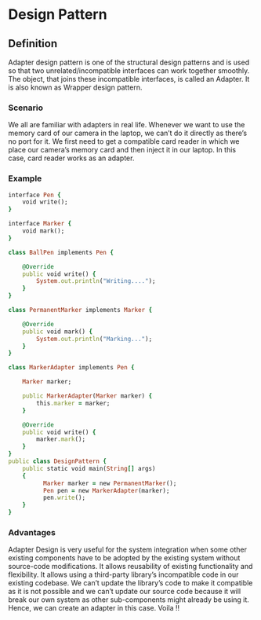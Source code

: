 # Design Pattern

## Definition 

Adapter design pattern is one of the structural design patterns and is used so that two unrelated/incompatible interfaces can work together smoothly.
The object, that joins these incompatible interfaces, is called an Adapter. It is also known as Wrapper design pattern.

### Scenario
We all are familiar with adapters in real life. Whenever we want to use the memory card of our camera in the laptop, we can’t do it directly as there’s no port for it.
We first need to get a compatible card reader in which we place our camera’s memory card and then inject it in our laptop. In this case, card reader works as an 
adapter.

### Example

```ruby
interface Pen {
    void write();
}

interface Marker {
    void mark();
}

class BallPen implements Pen {

    @Override
    public void write() {
        System.out.println("Writing....");
    }
}

class PermanentMarker implements Marker {

    @Override
    public void mark() {
        System.out.println("Marking...");
    }
}

class MarkerAdapter implements Pen {

    Marker marker;

    public MarkerAdapter(Marker marker) {
        this.marker = marker;
    }

    @Override
    public void write() {
        marker.mark();
    }
}
public class DesignPattern {
    public static void main(String[] args)
    {
          Marker marker = new PermanentMarker();
          Pen pen = new MarkerAdapter(marker);
          pen.write();
    }
}
```

### Advantages

Adapter Design is very useful for the system integration when some other existing components have to be adopted by the existing system without 
source-code modifications. It allows reusability of existing functionality and flexibility. It allows using a third-party library’s incompatible code in our 
existing codebase. We can’t update the library’s code to make it compatible as it is not possible and we can’t update our source code because 
it will break our own system as other sub-components might already be using it. Hence, we can create an adapter in this case. Voila !!
